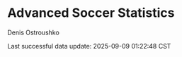 # Advanced Soccer Statistics
Denis Ostroushko

<!-- gfm -->

Last successful data update: 2025-09-09 01:22:48 CST
